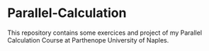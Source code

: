 # Parallel-Calculation
This repository contains some exercices and project of my Parallel Calculation Course at Parthenope University of Naples.
